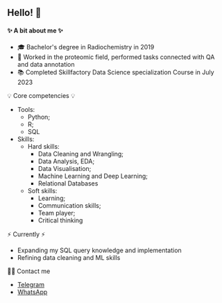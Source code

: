 ## Hello! :wave:
#### :sparkles: A bit about me :sparkles:
* :mortar_board: Bachelor's degree in Radiochemistry in 2019<br>
* :woman: Worked in the proteomic field, performed tasks connected with QA and data annotation<br>
* :books:  Completed Skillfactory Data Science specialization Course  in July 2023

:bulb: Core competencies :bulb:
* Tools:
  * Python;
  * R;
  * SQL
* Skills:
  - Hard skills:
     * Data Cleaning and Wrangling;
     * Data Analysis, EDA;
     * Data Visualisation;
     * Machine Learning and Deep Learning;
     * Relational Databases
  - Soft skills:
    - Learning;
    - Communication skills;
    - Team player;
    - Critical thinking 

⚡️ Currently ⚡️<br>
* Expanding my SQL query knowledge and implementation
* Refining data cleaning and ML skills

🙌🏻 Contact me
* [Telegram](https://t.me/Gir2017)
* [WhatsApp](https://wa.me/48571787959)

